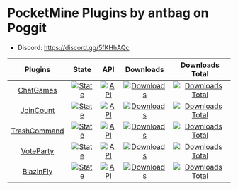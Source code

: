  # PocketMine Plugins by antbag on Poggit 

- Discord: https://discord.gg/5fKHhAQc

| Plugins | State | API | Downloads | Downloads Total |
| :-----: | :---: | :-: | :-------------: | :-------: |
| [ChatGames](https://github.com/antbag-pm-pl/ChatGames) | [![State](https://poggit.pmmp.io/shield.state/ChatGames)](https://poggit.pmmp.io/p/ChatGames) | [![API](https://poggit.pmmp.io/shield.api/ChatGames)](https://poggit.pmmp.io/p/ChatGames) | [![Downloads](https://poggit.pmmp.io/shield.dl/ChatGames)](https://poggit.pmmp.io/p/ChatGames) | [![Downloads Total](https://poggit.pmmp.io/shield.dl.total/ChatGames)](https://poggit.pmmp.io/p/ChatGames) |
| [JoinCount](https://github.com/antbag-pm-pl/JoinCount) | [![State](https://poggit.pmmp.io/shield.state/JoinCount)](https://poggit.pmmp.io/p/JoinCount) | [![API](https://poggit.pmmp.io/shield.api/JoinCount)](https://poggit.pmmp.io/p/JoinCount) | [![Downloads](https://poggit.pmmp.io/shield.dl/JoinCount)](https://poggit.pmmp.io/p/JoinCount) | [![Downloads Total](https://poggit.pmmp.io/shield.dl.total/JoinCount)](https://poggit.pmmp.io/p/JoinCount) |
| [TrashCommand](https://github.com/antbag-pm-pl/TrashCommand) | [![State](https://poggit.pmmp.io/shield.state/TrashCommand)](https://poggit.pmmp.io/p/TrashCommand) | [![API](https://poggit.pmmp.io/shield.api/TrashCommand)](https://poggit.pmmp.io/p/TrashCommand) | [![Downloads](https://poggit.pmmp.io/shield.dl/TrashCommand)](https://poggit.pmmp.io/p/TrashCommand) | [![Downloads Total](https://poggit.pmmp.io/shield.dl.total/TrashCommand)](https://poggit.pmmp.io/p/TrashCommand) |
| [VoteParty](https://github.com/antbag-pm-pl/VoteParty) | [![State](https://poggit.pmmp.io/shield.state/VoteParty)](https://poggit.pmmp.io/p/VoteParty) | [![API](https://poggit.pmmp.io/shield.api/VoteParty)](https://poggit.pmmp.io/p/VoteParty) | [![Downloads](https://poggit.pmmp.io/shield.dl/VoteParty)](https://poggit.pmmp.io/p/VoteParty) | [![Downloads Total](https://poggit.pmmp.io/shield.dl.total/VoteParty)](https://poggit.pmmp.io/p/VoteParty) |
| [BlazinFly](https://github.com/antbag-pm-pl/BlazinFly) | [![State](https://poggit.pmmp.io/shield.state/_NewBlazinFly)](https://poggit.pmmp.io/p/NewBlazinFly) | [![API](https://poggit.pmmp.io/shield.api/NewBlazinFly)](https://poggit.pmmp.io/p/NewBlazinFly) | [![Downloads](https://poggit.pmmp.io/shield.dl/NewBlazinFly)](https://poggit.pmmp.io/p/NewBlazinFly) | [![Downloads Total](https://poggit.pmmp.io/shield.dl.total/NewBlazinFly)](https://poggit.pmmp.io/p/NewBlazinFly) |
